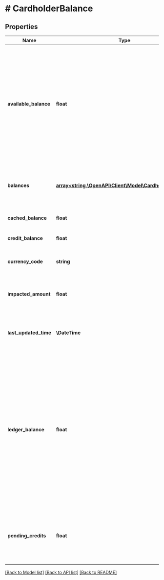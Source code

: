 # # CardholderBalance

## Properties

Name | Type | Description | Notes
------------ | ------------- | ------------- | -------------
**available_balance** | **float** | Ledger balance minus any authorized transactions that have not yet cleared. Also known as the cardholder&#39;s purchasing power. When using JIT Funding, this balance is usually equal to $0.00. |
**balances** | [**array<string,\OpenAPI\Client\Model\CardholderBalance>**](CardholderBalance.md) | Contains GPA balance information, organized by currency code. |
**cached_balance** | **float** | Not currently in use. |
**credit_balance** | **float** | Not currently in use. |
**currency_code** | **string** | Three-digit ISO 4217 currency code. |
**impacted_amount** | **float** | Balance change based on the amount of the transaction. | [optional]
**last_updated_time** | **\DateTime** | Date and time when the resource was last updated, in UTC. |
**ledger_balance** | **float** | When using standard funding: The funds that are available to spend immediately, including funds from any authorized transactions that have not yet cleared. When using Just-in-Time (JIT) Funding: Authorized funds that are currently on hold, but not yet cleared. |
**pending_credits** | **float** | ACH loads that have been accepted, but for which the funding time has not yet elapsed. |

[[Back to Model list]](../../README.md#models) [[Back to API list]](../../README.md#endpoints) [[Back to README]](../../README.md)
